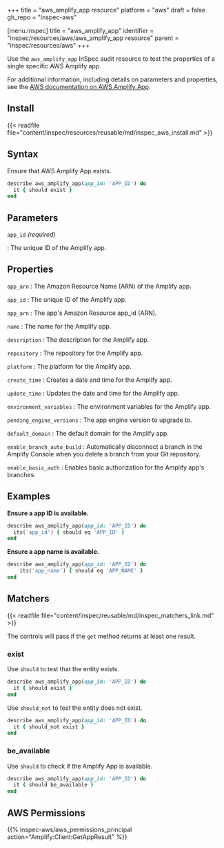 +++
title = "aws_amplify_app resource"
platform = "aws"
draft = false
gh_repo = "inspec-aws"

[menu.inspec]
title = "aws_amplify_app"
identifier = "inspec/resources/aws/aws_amplify_app resource"
parent = "inspec/resources/aws"
+++

Use the `aws_amplify_app` InSpec audit resource to test the properties of a single specific AWS Amplify app.

For additional information, including details on parameters and properties, see the [AWS documentation on AWS Amplify  App](https://docs.aws.amazon.com/amplify/latest/APIReference/API_App.html).

## Install

{{< readfile file="content/inspec/resources/reusable/md/inspec_aws_install.md" >}}

## Syntax

Ensure that AWS Amplify App exists.

```ruby
describe aws_amplify_app(app_id: 'APP_ID') do
  it { should exist }
end
```

## Parameters

`app_id` _(required)_

: The unique ID of the Amplify app.

## Properties

`app_arn`
: The Amazon Resource Name (ARN) of the Amplify app.

`app_id`
: The unique ID of the Amplify app.

`app_arn`
: The app's Amazon Resource app_id (ARN).

`name`
: The name for the Amplify app.

`description`
: The description for the Amplify app.

`repository`
: The repository for the Amplify app.

`platform`
: The platform for the Amplify app.

`create_time`
: Creates a date and time for the Amplify app.

`update_time`
: Updates the date and time for the Amplify app.

`environment_variables`
: The environment variables for the Amplify app.

`pending_engine_versions`
: The app engine version to upgrade to.

`default_domain`
: The default domain for the Amplify app.

`enable_branch_auto_build`
: Automatically disconnect a branch in the Amplify Console when you delete a branch from your Git repository.

`enable_basic_auth`
: Enables basic authorization for the Amplify app's branches.

## Examples

**Ensure a app ID is available.**

```ruby
describe aws_amplify_app(app_id: 'APP_ID') do
  its('app_id') { should eq 'APP_ID' }
end
```

**Ensure a app name is available.**

```ruby
describe aws_amplify_app(app_id: 'APP_ID') do
    its('app_name') { should eq 'APP_NAME' }
end
```

## Matchers

{{< readfile file="content/inspec/reusable/md/inspec_matchers_link.md" >}}

The controls will pass if the `get` method returns at least one result.

### exist

Use `should` to test that the entity exists.

```ruby
describe aws_amplify_app(app_id: 'APP_ID') do
  it { should exist }
end
```

Use `should_not` to test the entity does not exist.

```ruby
describe aws_amplify_app(app_id: 'APP_ID') do
  it { should_not exist }
end
```

### be_available

Use `should` to check if the Amplify  App is available.

```ruby
describe aws_amplify_app(app_id: 'APP_ID') do
  it { should be_available }
end
```

## AWS Permissions

{{% inspec-aws/aws_permissions_principal action="Amplify:Client:GetAppResult" %}}
